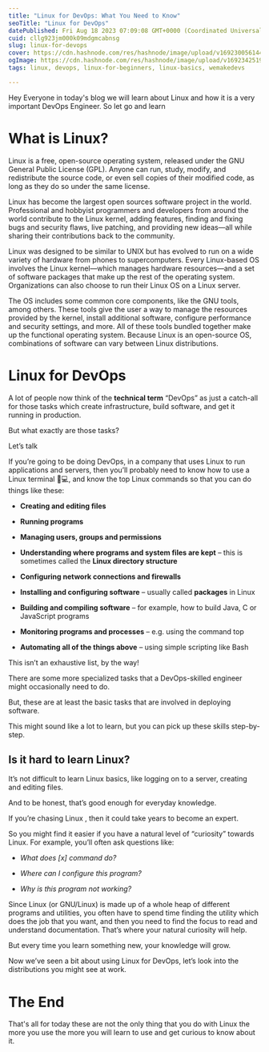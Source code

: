 ```yaml
---
title: "Linux for DevOps: What You Need to Know"
seoTitle: "Linux for DevOps"
datePublished: Fri Aug 18 2023 07:09:08 GMT+0000 (Coordinated Universal Time)
cuid: cllg923jm000k09mdgmcabnsg
slug: linux-for-devops
cover: https://cdn.hashnode.com/res/hashnode/image/upload/v1692300561440/b766728e-789f-4521-a99b-70afff342991.png
ogImage: https://cdn.hashnode.com/res/hashnode/image/upload/v1692342519600/9a3c501d-dfe5-4ada-8b4d-14bbc6ecd2b9.png
tags: linux, devops, linux-for-beginners, linux-basics, wemakedevs

---
```


Hey Everyone in today's blog we will learn about Linux and how it is a very important DevOps Engineer. So let go and learn

# What is Linux?

Linux is a free, open-source operating system, released under the GNU General Public License (GPL). Anyone can run, study, modify, and redistribute the source code, or even sell copies of their modified code, as long as they do so under the same license.

Linux has become the largest open sources software project in the world. Professional and hobbyist programmers and developers from around the world contribute to the Linux kernel, adding features, finding and fixing bugs and security flaws, live patching, and providing new ideas—all while sharing their contributions back to the community.

Linux was designed to be similar to UNIX but has evolved to run on a wide variety of hardware from phones to supercomputers. Every Linux-based OS involves the Linux kernel—which manages hardware resources—and a set of software packages that make up the rest of the operating system. Organizations can also choose to run their Linux OS on a Linux server.

The OS includes some common core components, like the GNU tools, among others. These tools give the user a way to manage the resources provided by the kernel, install additional software, configure performance and security settings, and more. All of these tools bundled together make up the functional operating system. Because Linux is an open-source OS, combinations of software can vary between Linux distributions.

# Linux for DevOps

A lot of people now think of the **technical term** “DevOps” as just a catch-all for those tasks which create infrastructure, build software, and get it running in production.

But what exactly are those tasks?

Let’s talk

If you’re going to be doing DevOps, in a company that uses Linux to run applications and servers, then you’ll probably need to know how to use a Linux terminal 🐧💻, and know the top Linux commands so that you can do things like these:

* **Creating and editing files**
    
* **Running programs**
    
* **Managing users, groups and permissions**
    
* **Understanding where programs and system files are kept** – this is sometimes called the **Linux directory structure**
    
* **Configuring network connections and firewalls**
    
* **Installing and configuring software** – usually called **packages** in Linux
    
* **Building and compiling software** – for example, how to build Java, C or JavaScript programs
    
* **Monitoring programs and processes** – e.g. using the command top
    
* **Automating all of the things above** – using simple scripting like Bash
    

This isn’t an exhaustive list, by the way!

There are some more specialized tasks that a DevOps-skilled engineer might occasionally need to do.

But, these are at least the basic tasks that are involved in deploying software.

This might sound like a lot to learn, but you can pick up these skills step-by-step.

## Is it hard to learn Linux?

It’s not difficult to learn Linux basics, like logging on to a server, creating and editing files.

And to be honest, that’s good enough for everyday knowledge.

If you’re chasing Linux , then it could take years to become an expert.

So you might find it easier if you have a natural level of “curiosity” towards Linux. For example, you’ll often ask questions like:

* *What does \[x\] command do?*
    
* *Where can I configure this program?*
    
* *Why is this program not working?*
    

Since Linux (or GNU/Linux) is made up of a whole heap of different programs and utilities, you often have to spend time finding the utility which does the job that you want, and then you need to find the focus to read and understand documentation. That’s where your natural curiosity will help.

But every time you learn something new, your knowledge will grow.

Now we’ve seen a bit about using Linux for DevOps, let’s look into the distributions you might see at work.

# The End

That's all for today these are not the only thing that you do with Linux the more you use the more you will learn to use and get curious to know about it.